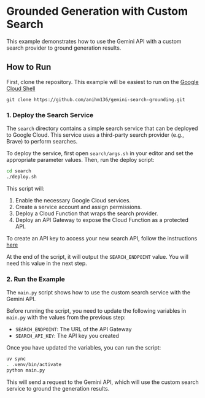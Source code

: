 # Grounded Generation with Custom Search

This example demonstrates how to use the Gemini API with a custom search provider to ground generation results.

## How to Run

First, clone the repository. This example will be easiest to run on the [Google Cloud Shell](https://cloud.google.com/shell/docs)
```
git clone https://github.com/anihm136/gemini-search-grounding.git
```

### 1. Deploy the Search Service

The `search` directory contains a simple search service that can be deployed to Google Cloud. This service uses a third-party search provider (e.g., Brave) to perform searches.

To deploy the service, first open `search/args.sh` in your editor and set the appropriate parameter values. Then, run the deploy script:

```bash
cd search
./deploy.sh
```

This script will:

1.  Enable the necessary Google Cloud services.
2.  Create a service account and assign permissions.
3.  Deploy a Cloud Function that wraps the search provider.
4.  Deploy an API Gateway to expose the Cloud Function as a protected API.

To create an API key to access your new search API, follow the instructions [here](https://cloud.google.com/vertex-ai/generative-ai/docs/grounding/grounding-with-your-search-api#set-up-search-api-endpoint:~:text=dev/v0/search-,Create%20and%20restrict%20an%20API%20Key,-%3A%20You%20must%20create)

At the end of the script, it will output the `SEARCH_ENDPOINT` value. You will need this value in the next step.

### 2. Run the Example

The `main.py` script shows how to use the custom search service with the Gemini API.

Before running the script, you need to update the following variables in `main.py` with the values from the previous step:

-   `SEARCH_ENDPOINT`: The URL of the API Gateway
-   `SEARCH_API_KEY`: The API key you created

Once you have updated the variables, you can run the script:

```bash
uv sync
. .venv/bin/activate
python main.py
```

This will send a request to the Gemini API, which will use the custom search service to ground the generation results.
